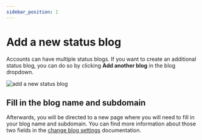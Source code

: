 ```yaml
---
sidebar_position: 1
---
```


# Add a new status blog

Accounts can have multiple status blogs. If you want to create an additional status blog, you can do so by clicking **Add another blog**  in the blog dropdown.

![add a new status blog](/img/blog-dropdown.png)

## Fill in the blog name and subdomain

Afterwards, you will be directed to a new page where you will need to fill in your blog name and subdomain. You can find more information about those two fields in the [change blog settings](/create-customize-status-blog/change-blog-settings) documentation.
